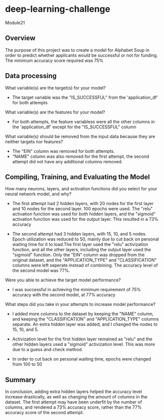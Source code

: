 # deep-learning-challenge
Module21

## Overview
The purpose of this project was to create a model for Alphabet Soup in order to predict whether applicants would be successful or not for funding. The minimum accuracy score required was 75%

## Data processing
What variable(s) are the target(s) for your model?
* The target variable was the "IS_SUCCESSFUL" from the 'application_df' for both attempts

What variable(s) are the features for your model?
* For both attempts, the feature variabless were all the other columns in the 'application_df' except for the "IS_SUCCESSFUL" column

What variable(s) should be removed from the input data because they are neither targets nor features?
* The "EIN" column was removed for both attempts.
* "NAME" column was also removed for the first attempt, the second attempt did not have any additional columns removed.

## Compiling, Training, and Evaluating the Model
How many neurons, layers, and activation functions did you select for your neural network model, and why?

* The first attempt had 2 hidden layers, with 20 nodes for the first layer and 10 nodes for the second layer. 100 epochs were used. The "relu" activation function was used for both hidden layers, and the "sigmoid" activation function was used for the output layer. This resulted in a 73% accuracy

* The second attempt had 3 hidden layers, with 15, 10, and 5 nodes. Epoch utilization was reduced to 50, mainly due to cut back on personal waiting time for it to load.The first layer used the "relu" activization function, and all the other layers, including the output layer used the "sigmoid" function. Only the "EIN" column was dropped from the original dataset, and the "APPLICATION_TYPE" and "CLASSIFICATION" columns were left seperate instead of combining. The accuracy level of the second model was 77%. 

Were you able to achieve the target model performance?
* I was successful in achieving the minimum requirement of 75% accuracy with the second model, at 77% accuracy

What steps did you take in your attempts to increase model performance?
* I added more columns to the dataset by keeping the "NAME" column, and keeping the "CLASSIFICATION" and "APPLICATION_TYPE" columns separate. An extra hidden layer was added, and I changed the nodes to 15, 10, and 5. 

* Activization level for the first hidden layer remained as "relu" and the other hidden layers used a "sigmoid" activization level. This was more due to a guess and check method.

* In order to cut back on personal waiting time, epochs were changed from 100 to 50


## Summary
In conclusion, adding extra hidden layers helped the accuracy level increase drastically, as well as changing the amount of columns in the dataset. The first attempt may have been underfit by the number of columns, and rendered a 73% accuracy score, rather than the 77% accuracy score of the second attempt.
